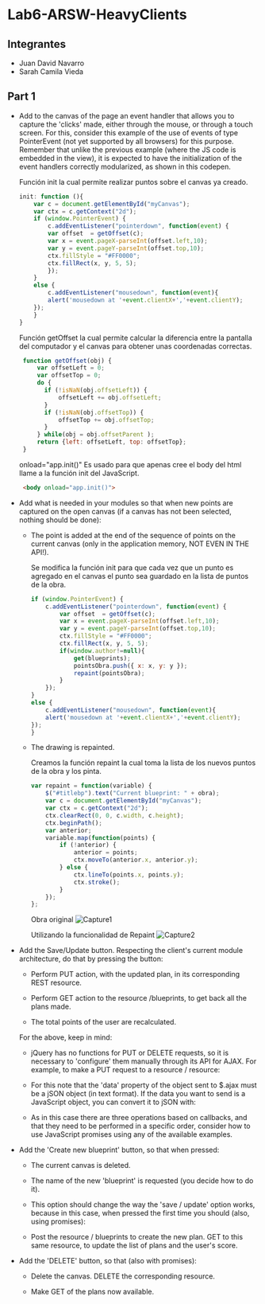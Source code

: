 # Lab6-ARSW-HeavyClients

## Integrantes
- Juan David Navarro 
- Sarah Camila Vieda

## Part 1

- Add to the canvas of the page an event handler that allows you to capture the 'clicks' made, either through the mouse, or through a touch screen. For this, consider this example of the use of events of type PointerEvent (not yet supported by all browsers) for this purpose. Remember that unlike the previous example (where the JS code is embedded in the view), it is expected to have the initialization of the event handlers correctly modularized, as shown in this codepen.

    Función init la cual permite realizar puntos sobre el canvas ya creado.
    ``` javascript
    init: function (){
        var c = document.getElementById("myCanvas");
        var ctx = c.getContext("2d");
        if (window.PointerEvent) {
            c.addEventListener("pointerdown", function(event) {
            var offset  = getOffset(c);
            var x = event.pageX-parseInt(offset.left,10);
            var y = event.pageY-parseInt(offset.top,10);
            ctx.fillStyle = "#FF0000";
            ctx.fillRect(x, y, 5, 5);
            });
        }
        else {
            c.addEventListener("mousedown", function(event){
            alert('mousedown at '+event.clientX+','+event.clientY); 
        });
        }   
    }
   ```
   
   Función getOffset la cual permite calcular la diferencia entre la pantalla del computador y el canvas para obtener unas coordenadas correctas.
   ``` javascript
    function getOffset(obj) {
        var offsetLeft = 0;
        var offsetTop = 0;
        do {
          if (!isNaN(obj.offsetLeft)) {
              offsetLeft += obj.offsetLeft;
          }
          if (!isNaN(obj.offsetTop)) {
              offsetTop += obj.offsetTop;
          }   
        } while(obj = obj.offsetParent );
        return {left: offsetLeft, top: offsetTop};
    } 
   ```
   
   onload="app.init()" Es usado para que apenas cree el body del html llame a la función init del JavaScript.
   ``` html
    <body onload="app.init()">
   ```
   
   

- Add what is needed in your modules so that when new points are captured on the open canvas (if a canvas has not been selected, nothing should be done):

    - The point is added at the end of the sequence of points on the current canvas (only in the application memory, NOT EVEN IN THE API!).
    
        Se modifica la función init para que cada vez que un punto es agregado en el canvas el punto sea guardado en la lista de puntos de la obra.
        ``` javascript
        if (window.PointerEvent) {
            c.addEventListener("pointerdown", function(event) {
                var offset  = getOffset(c);
                var x = event.pageX-parseInt(offset.left,10);
                var y = event.pageY-parseInt(offset.top,10);
                ctx.fillStyle = "#FF0000";
                ctx.fillRect(x, y, 5, 5);
                if(window.author!=null){
                    get(blueprints);
                    pointsObra.push({ x: x, y: y });
                    repaint(pointsObra);
                }                        
            });
        }
        else {
            c.addEventListener("mousedown", function(event){
            alert('mousedown at '+event.clientX+','+event.clientY); 
        });
        }
       ```
   
    - The drawing is repainted. 
    
        Creamos la función repaint la cual toma la lista de los nuevos puntos de la obra y los pinta.
        ``` javascript
        var repaint = function(variable) {
            $("#titlebp").text("Current blueprint: " + obra);
            var c = document.getElementById("myCanvas");
            var ctx = c.getContext("2d");
            ctx.clearRect(0, 0, c.width, c.height);
            ctx.beginPath();
            var anterior;
            variable.map(function(points) {
                if (!anterior) {
                    anterior = points;
                    ctx.moveTo(anterior.x, anterior.y);
                } else {
                    ctx.lineTo(points.x, points.y);
                    ctx.stroke();
                }
            });
        };
        ```
        Obra original
        ![Capture1](https://user-images.githubusercontent.com/44879884/76334401-0167a000-62c1-11ea-8c48-0fac295766b7.PNG)
        
        Utilizando la funcionalidad de Repaint
        ![Capture2](https://user-images.githubusercontent.com/44879884/76334407-0298cd00-62c1-11ea-8f4b-8b46d9a59320.PNG)

- Add the Save/Update button. Respecting the client's current module architecture, do that by pressing the button:

    - Perform PUT action, with the updated plan, in its corresponding REST resource. 

    - Perform GET action to the resource /blueprints, to get back all the plans made. 

    - The total points of the user are recalculated. 

    For the above, keep in mind:

    - jQuery has no functions for PUT or DELETE requests, so it is necessary to 'configure' them manually through its API for AJAX. For example, to make a PUT request to a resource / resource:
    
    - For this note that the 'data' property of the object sent to $.ajax must be a jSON object (in text format). If the data you want to send is a JavaScript object, you can convert it to jSON with:
    
    - As in this case there are three operations based on callbacks, and that they need to be performed in a specific order, consider how to use JavaScript promises using any of the available examples.
    
- Add the 'Create new blueprint' button, so that when pressed:

    - The current canvas is deleted. 

    - The name of the new 'blueprint' is requested (you decide how to do it). 

    - This option should change the way the 'save / update' option works, because in this case, when pressed the first time you should (also, using promises):

    - Post the resource / blueprints to create the new plan. GET to this same resource, to update the list of plans and the user's score. 

- Add the 'DELETE' button, so that (also with promises):

    - Delete the canvas. DELETE the corresponding resource. 

    - Make GET of the plans now available.
